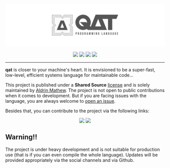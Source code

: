 ![Qat cover image](./media/cover_wide.png)

<div><center>
<!-- <a href="https://qat.dev"><img src="https://img.shields.io/badge/qat.dev-444444?style=for-the-badge&logoColor=white"/></a> -->
<a href="https://youtube.com/c/aldrinmathew"><img src="https://img.shields.io/badge/YouTube-FF0000?style=for-the-badge&logo=youtube&logoColor=white"/></a>
<a href="https://discord.gg/GbmfprHK"><img src="https://img.shields.io/badge/Discord-7289DA?style=for-the-badge&logo=discord&logoColor=white"/></a>
<a href="https://reddit.com/r/qatlang"><img src="https://img.shields.io/badge/Reddit-FF4500?style=for-the-badge&logo=reddit&logoColor=white"/></a>
<a href="https://github.com/AldrinMathew"><img src="https://img.shields.io/badge/Profile-000000?style=for-the-badge&logo=github&logoColor=white"/></a>
</center>
<hr>
</div>

**qat** is closer to your machine's heart. It is envisioned to be a super-fast, low-level, efficient systems language for maintainable code...

This project is published under a **Shared Source** [license](https://github.com/qatlang/qat/blob/main/LICENSE) and is solely maintained by [Aldrin Mathew](https://github.com/AldrinMathew). The project is not open to public contributions when it comes to development. But if you are facing issues with the language, you are always welcome to [open an issue](https://github.com/qatlang/qat/issues/new/choose).

Besides that, you can contribute to the project via the following links:

<div><center>
<a href="https://ko-fi.com/aldrinmathew"><img src="https://img.shields.io/badge/Ko--fi-F16061?style=for-the-badge&logo=ko-fi&logoColor=white"/></a>
<a href="https://paypal.me/aldrinsartfactory"><img src="https://img.shields.io/badge/PayPal-00457C?style=for-the-badge&logo=paypal&logoColor=white"/></a>
</center></div>

## Warning!!
The project is under heavy development and is not suitable for production use (that is if you can even compile the whole language). Updates will be provided appropriately via the social channels and via Github.
